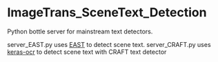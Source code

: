 # ImageTrans_SceneText_Detection

Python bottle server for mainstream text detectors.

server_EAST.py uses [EAST](https://github.com/argman/EAST) to detect scene text.
server_CRAFT.py uses [keras-ocr](https://github.com/faustomorales/keras-ocr) to detect scene text with CRAFT text detector 